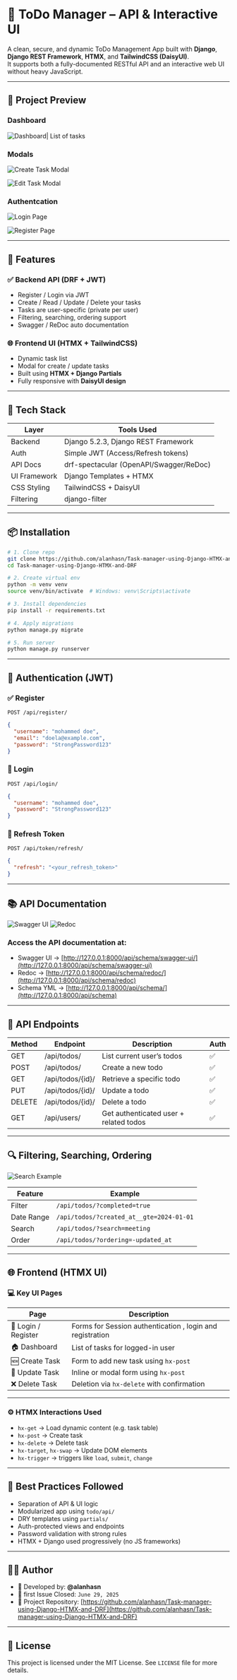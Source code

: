 # 📝 ToDo Manager – API & Interactive UI

A clean, secure, and dynamic ToDo Management App built with **Django**, **Django REST Framework**, **HTMX**, and **TailwindCSS (DaisyUI)**.  
It supports both a fully-documented RESTful API and an interactive web UI without heavy JavaScript.

---

## 📸 Project Preview

### Dashboard
![Dashboard| List of tasks](images/main-page-after-edit.png)
### Modals
![Create Task Modal](images/Add-task-modal.png)

![Edit Task Modal](images/edit-task.png)
### Authentcation
![Login Page](images/login.png)

![Register Page](images/register.png)


---

## 🚀 Features

### ✅ Backend API (DRF + JWT)
- Register / Login via JWT
- Create / Read / Update / Delete your tasks
- Tasks are user-specific (private per user)
- Filtering, searching, ordering support
- Swagger / ReDoc auto documentation

### 🌐 Frontend UI (HTMX + TailwindCSS)
- Dynamic task list
- Modal for create / update tasks
- Built using **HTMX + Django Partials**
- Fully responsive with **DaisyUI design**

---

## 🧰 Tech Stack

| Layer         | Tools Used                                 |
|---------------|---------------------------------------------|
| Backend       | Django 5.2.3, Django REST Framework          |
| Auth          | Simple JWT (Access/Refresh tokens)          |
| API Docs      | drf-spectacular (OpenAPI/Swagger/ReDoc)     |
| UI Framework  | Django Templates + HTMX                     |
| CSS Styling   | TailwindCSS + DaisyUI                       |
| Filtering     | django-filter                               |

---

## 📦 Installation

```bash
# 1. Clone repo
git clone https://github.com/alanhasn/Task-manager-using-Django-HTMX-and-DRF
cd Task-manager-using-Django-HTMX-and-DRF

# 2. Create virtual env
python -m venv venv
source venv/bin/activate  # Windows: venv\Scripts\activate

# 3. Install dependencies
pip install -r requirements.txt

# 4. Apply migrations
python manage.py migrate

# 5. Run server
python manage.py runserver
````

---

## 🔐 Authentication (JWT)

### ✅ Register

`POST /api/register/`

```json
{
  "username": "mohammed doe",
  "email": "doela@example.com",
  "password": "StrongPassword123"
}
```

### 🔑 Login

`POST /api/login/`

```json
{
  "username": "mohammed doe",
  "password": "StrongPassword123"
}
```

### 🔄 Refresh Token

`POST /api/token/refresh/`

```json
{
  "refresh": "<your_refresh_token>"
}
```

---

## 📚 API Documentation

![Swagger UI](images/swager-ui.png)
![Redoc](images/redoc.png)

### Access the API documentation at:
* Swagger UI → [http://127.0.0.1:8000/api/schema/swagger-ui/](http://127.0.0.1:8000/api/schema/swagger-ui)
* Redoc → [http://127.0.0.1:8000/api/schema/redoc/](http://127.0.0.1:8000/api/schema/redoc)
* Schema YML → [http://127.0.0.1:8000/api/schema/](http://127.0.0.1:8000/api/schema)

---

## 🧪 API Endpoints

| Method | Endpoint         | Description                            | Auth |
| ------ | ---------------- | -------------------------------------- | ---- |
| GET    | /api/todos/      | List current user’s todos              | ✅    |
| POST   | /api/todos/      | Create a new todo                      | ✅    |
| GET    | /api/todos/{id}/ | Retrieve a specific todo               | ✅    |
| PUT    | /api/todos/{id}/ | Update a todo                          | ✅    |
| DELETE | /api/todos/{id}/ | Delete a todo                          | ✅    |
| GET    | /api/users/      | Get authenticated user + related todos | ✅    |

---

## 🔍 Filtering, Searching, Ordering

![Search Example](images/search.png)

| Feature    | Example                                  |
| ---------- | ---------------------------------------- |
| Filter     | `/api/todos/?completed=true`             |
| Date Range | `/api/todos/?created_at__gte=2024-01-01` |
| Search     | `/api/todos/?search=meeting`             |
| Order      | `/api/todos/?ordering=-updated_at`       |

---

## 🌐 Frontend (HTMX UI)

### 💻 Key UI Pages

| Page                | Description                                               |
| ------------------- |-----------------------------------------------------------|
| 🔐 Login / Register | Forms for Session authentication ,  login and registration |
| 🏠 Dashboard        | List of tasks for logged-in user                          |
| 🆕 Create Task      | Form to add new task using `hx-post`                      |
| 📝 Update Task      | Inline or modal form using `hx-post`          |
| ❌ Delete Task       | Deletion via `hx-delete` with confirmation                |
---

### ⚙️ HTMX Interactions Used

* `hx-get` → Load dynamic content (e.g. task table)
* `hx-post` → Create task
* `hx-delete` → Delete task
* `hx-target`, `hx-swap` → Update DOM elements
* `hx-trigger` → triggers like `load`, `submit`, `change`

---

## 🧩 Best Practices Followed

* Separation of API & UI logic
* Modularized app using `todo/api/`
* DRY templates using `partials/`
* Auth-protected views and endpoints
* Password validation with strong rules
* HTMX + Django used progressively (no JS frameworks)

---

## 🧑‍💻 Author

* 👤 Developed by: **@alanhasn**
* 📅 first Issue Closed: `June 29, 2025`
* 📌 Project Repository:
  [https://github.com/alanhasn/Task-manager-using-Django-HTMX-and-DRF](https://github.com/alanhasn/Task-manager-using-Django-HTMX-and-DRF)

---

## 📃 License

This project is licensed under the MIT License.
See `LICENSE` file for more details.
